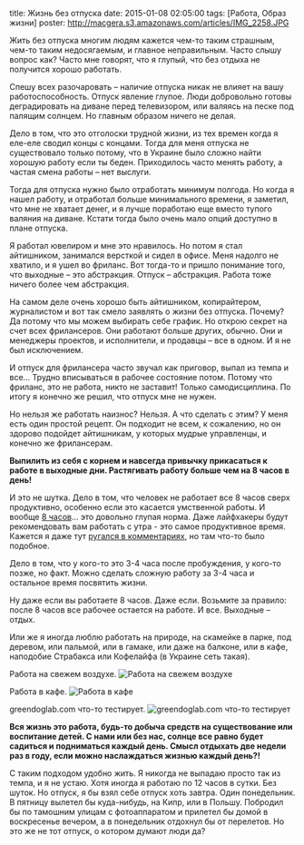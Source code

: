 title: Жизнь без отпуска
date: 2015-01-08 02:05:00
tags: [Работа, Образ жизни]
poster: http://macgera.s3.amazonaws.com/articles/IMG_2258.JPG

Жить без отпуска многим людям кажется чем-то таким страшным, чем-то таким недосягаемым, и главное неправильным. Часто слышу вопрос как? Часто мне говорят, что я глупый, что без отдыха не получится хорошо работать.

Спешу всех разочаровать – наличие отпуска никак не влияет на вашу работоспособность. Отпуск явление глупое. Люди добровольно готовы деградировать на диване перед телевизором, или валяясь на песке под палящим солнцем. Но главным образом ничего не делая.

Дело в том, что это отголоски трудной жизни, из тех времен когда я еле-еле сводил концы с концами. Тогда для меня отпуска не существовало только потому, что в Украине было сложно найти хорошую работу если ты беден. Приходилось часто менять работу, а частая смена работы – нет выслуги.

Тогда для отпуска нужно было отработать минимум полгода. Но когда я нашел работу, и отработал больше минимального времени, я заметил, что мне не хватает денег, и я лучше поработаю еще вместо тупого валяния на диване. Кстати тогда было очень мало опций доступно в плане отпуска.

Я работал ювелиром и мне это нравилось. Но потом я стал айтишником, занимался версткой и сидел в офисе. Меня надолго не хватило, и я ушел во фриланс. Вот тогда-то и пришло понимание того, что выходные – это абстракция. Отпуск – абстракция. Работа тоже ничего более чем абстракция.

На самом деле очень хорошо быть айтишником, копирайтером, журналистом и вот так смело заявлять о жизни без отпуска. Почему? Да потому что мы можем выбирать себе график. Но открою секрет на счет всех фрилансеров. Они работают больше других, обычно. Они и менеджеры проектов, и исполнители, и продавцы – все в одном. И я не был исключением.

И отпуск для фрилансера часто звучал как приговор, выпал из темпа и все… Трудно вписываться в рабочее состояние потом. Потому что фриланс, это не работа, никто не заставит! Только самодисциплина. По итогу я конечно же решил, что отпуск мне не нужен.

Но нельзя же работать наизнос? Нельзя. А что сделать с этим? У меня есть один простой рецепт. Он подходит не всем, к сожалению, но он здорово подойдет айтишникам, у которых мудрые управленцы, и конечно же фрилансерам.

**Выпилить из себя с корнем и навсегда привычку прикасаться к работе в выходные дни. Растягивать работу больше чем на 8 часов в день!**

И это не шутка. Дело в том, что человек не работает все 8 часов сверх продуктивно, особенно если это касается умственной работы. И вообще [8 часов](/blog/2015/razvitie-bloginga-v-ukraine/)… это довольно глупая норма. Даже лайфхакеры будут рекомендовать вам работать с утра - это самое продуктивное время. Кажется я даже тут [ругался в комментариях](http://prodesign.in.ua/2014/12/kak-uluchshyt-rabochyj-protsess-dyzajnera/), но там что-то было подобное.

Дело в том, что у кого-то это 3-4 часа после пробуждения, у кого-то позже, но факт. Можно сделать сложную работу за 3-4 часа и остальное время посвятить жизни.

Ну даже если вы работаете 8 часов. Даже если. Возьмите за правило: после 8 часов все рабочее остается на работе. И все. Выходные – отдых.

Или же я иногда люблю работать на природе, на скамейке в парке, под деревом, или пальмой, или в гамаке, или даже на балконе, или в кафе, наподобие Страбакса или Кофелайфа (в Украине сеть такая).

Работа на свежем воздухе.
![Работа на свежем воздухе](http://macgera.s3.amazonaws.com/articles/without_vacation/DSC_0027.jpg)

Работа в кафе.
![Работа в кафе](http://macgera.s3.amazonaws.com/articles/without_vacation/DSC_0051.jpg)

greendoglab.com что-то тестирует.
![greendoglab.com что-то тестирует](http://macgera.s3.amazonaws.com/articles/without_vacation/DSC_0032.jpg)

**Вся жизнь это работа, будь-то добыча средств на существование или воспитание детей. С нами или без нас, солнце все равно будет садиться и подниматься каждый день. Смысл отдыхать две недели раз в году, если можно наслаждаться жизнью каждый день?!**

С таким подходом удобно жить. Я никогда не выпадаю просто так из темпа, и я не устаю. Хотя иногда я работаю по 12 часов в сутки. Без шуток. Но отпуск, я бы взял себе отпуск хоть завтра. Один понедельник. В пятницу вылетел бы куда-нибудь, на Кипр, или в Польшу. Побродил бы по тамошним улицам с фотоаппаратом и прилетел бы домой в воскресенье вечером, а в понедельник отдохнул бы от перелетов. Но это же не тот отпуск, о котором думают люди да?
